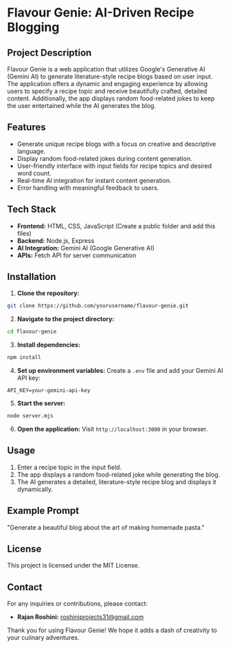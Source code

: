 # Flavour Genie: AI-Driven Recipe Blogging

## Project Description
Flavour Genie is a web application that utilizes Google's Generative AI (Gemini AI) to generate literature-style recipe blogs based on user input. The application offers a dynamic and engaging experience by allowing users to specify a recipe topic and receive beautifully crafted, detailed content. Additionally, the app displays random food-related jokes to keep the user entertained while the AI generates the blog.

## Features
- Generate unique recipe blogs with a focus on creative and descriptive language.
- Display random food-related jokes during content generation.
- User-friendly interface with input fields for recipe topics and desired word count.
- Real-time AI integration for instant content generation.
- Error handling with meaningful feedback to users.

## Tech Stack
- **Frontend:** HTML, CSS, JavaScript (Create a public folder and add this files)
- **Backend:** Node.js, Express
- **AI Integration:** Gemini AI (Google Generative AI)
- **APIs:** Fetch API for server communication

## Installation
1. **Clone the repository:**
```sh
git clone https://github.com/yourusername/flavour-genie.git
```

2. **Navigate to the project directory:**
```sh
cd flavour-genie
```

3. **Install dependencies:**
```sh
npm install
```

4. **Set up environment variables:**
Create a `.env` file and add your Gemini AI API key:
```
API_KEY=your-gemini-api-key
```

5. **Start the server:**
```sh
node server.mjs
```

6. **Open the application:**
Visit `http://localhost:3000` in your browser.

## Usage
1. Enter a recipe topic in the input field.
2. The app displays a random food-related joke while generating the blog.
3. The AI generates a detailed, literature-style recipe blog and displays it dynamically.

## Example Prompt
"Generate a beautiful blog about the art of making homemade pasta."

## License
This project is licensed under the MIT License.

## Contact
For any inquiries or contributions, please contact:
- **Rajan Roshini:** roshiniprojects31@gmail.com

Thank you for using Flavour Genie! We hope it adds a dash of creativity to your culinary adventures.

